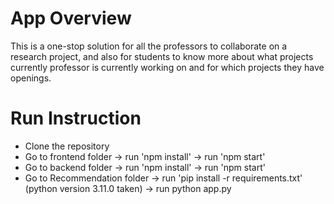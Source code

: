 # App Overview
<p> This is a one-stop solution for all the professors to collaborate on a research project, and also for students to know more about what projects currently professor is currently working on and for which projects they have openings.
</p>

# Run Instruction
<ul>
  <li> Clone the repository </li>
  <li> Go to frontend folder -> run 'npm install' -> run 'npm start'</li>
  <li> Go to backend folder -> run 'npm install' -> run 'npm start'</li>
  <li> Go to Recommendation folder -> run 'pip install -r requirements.txt' (python version 3.11.0 taken) -> run python app.py</li>
</ul>

